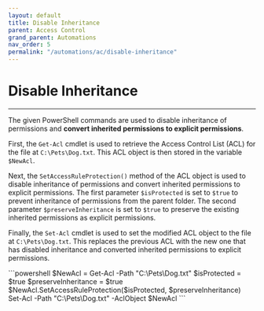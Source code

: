 ```yaml
---
layout: default
title: Disable Inheritance
parent: Access Control
grand_parent: Automations
nav_order: 5
permalink: "/automations/ac/disable-inheritance"
---
```


# Disable Inheritance

---

The given PowerShell commands are used to disable inheritance of permissions and **convert inherited permissions to explicit permissions**. 

First, the `Get-Acl` cmdlet is used to retrieve the Access Control List (ACL) for the file at `C:\Pets\Dog.txt`. This ACL object is then stored in the variable `$NewAcl`. 

Next, the `SetAccessRuleProtection()` method of the ACL object is used to disable inheritance of permissions and convert inherited permissions to explicit permissions. The first parameter `$isProtected` is set to `$true` to prevent inheritance of permissions from the parent folder. The second parameter `$preserveInheritance` is set to `$true` to preserve the existing inherited permissions as explicit permissions. 

Finally, the `Set-Acl` cmdlet is used to set the modified ACL object to the file at `C:\Pets\Dog.txt`. This replaces the previous ACL with the new one that has disabled inheritance and converted inherited permissions to explicit permissions.

<div class="code-example" markdown="1">
```powershell
$NewAcl = Get-Acl -Path "C:\Pets\Dog.txt"
$isProtected = $true
$preserveInheritance = $true
$NewAcl.SetAccessRuleProtection($isProtected, $preserveInheritance)
Set-Acl -Path "C:\Pets\Dog.txt" -AclObject $NewAcl
```
</div>